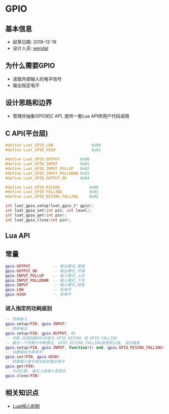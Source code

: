 # GPIO

## 基本信息

* 起草日期: 2019-12-18
* 设计人员: [wendal](https://github.com/wendal)

## 为什么需要GPIO

* 读取外部输入的电平信号
* 输出指定电平

## 设计思路和边界

* 管理并抽象GPIO的C API, 提供一套Lua API供用户代码调用

## C API(平台层)

```C
#define Luat_GPIO_LOW                 0x00
#define Luat_GPIO_HIGH                0x01

#define Luat_GPIO_OUTPUT         0x00
#define Luat_GPIO_INPUT          0x01
#define Luat_GPIO_INPUT_PULLUP   0x02
#define Luat_GPIO_INPUT_PULLDOWN 0x03
#define Luat_GPIO_OUTPUT_OD      0x04

#define Luat_GPIO_RISING             0x00
#define Luat_GPIO_FALLING            0x01
#define Luat_GPIO_RISING_FALLING     0x02

int luat_gpio_setup(luat_gpio_t* gpio);
int luat_gpio_set(int pin, int level);
int luat_gpio_get(int pin);
int luat_gpio_close(int pin);
```

## Lua API

## 常量

```lua
gpio.OUTPUT          -- 输出模式,推挽
gpio.OUTPUT_OD       -- 输出模式,开漏
gpio.INPUT_PULLUP    -- 输入模式,上拉
gpio.INPUT_PULLDOWN  -- 输入模式,下拉
gpio.INPUT           -- 输入模式,缺省
gpio.LOW             -- 低电平
gpio.HIGH            -- 高电平
```

### 进入指定的功耗级别

```lua
-- 简单输入
gpio.setup(PIN, gpio.INPUT)
-- 简单输出
gpio.setup(PIN, gpio.OUTPUT, 0)
-- 中断,回调函数的t的值为 GPIO_RISING 或 GPIO_FALLING
-- 最后一个参数为中断模式, GPIO_RISING_FALLING就是默认值, 双边触发
gpio.setup(PIN, gpio.INPUT, function(t) end, gpio.GPIO_RISING_FALLING)
-- 设置输出为高电平
gpio.set(PIN, gpio.HIGH)
-- 获取输入电平或当前的输出电平
gpio.get(PIN)
-- 关闭引脚, 事实上是输入高阻态
gpio.close(PIN)
```
## 相关知识点

* [Luat核心机制](luat_core.md)


